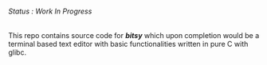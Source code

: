 ###### Status : Work In Progress

This repo contains source code for **_bitsy_** which upon completion would be a terminal based text editor with basic functionalities written in pure C with glibc.
